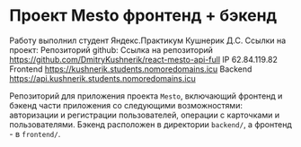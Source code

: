 # Проект Mesto фронтенд + бэкенд
Работу выполнил студент Яндекс.Практикум Кушнерик Д.С.
Ссылки на проект:
Репозиторий github: Ссылка на репозиторий https://github.com/DmitryKushnerik/react-mesto-api-full
IP 62.84.119.82
Frontend https://kushnerik.students.nomoredomains.icu
Backend https://api.kushnerik.students.nomoredomains.icu


Репозиторий для приложения проекта `Mesto`, включающий фронтенд и бэкенд части приложения со следующими возможностями: авторизации и регистрации пользователей, операции с карточками и пользователями. Бэкенд расположен в директории `backend/`, а фронтенд - в `frontend/`.
